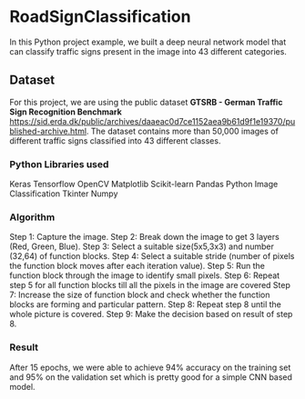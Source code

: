 # RoadSignClassification
In this Python project example, we built a deep neural network model that can classify traffic signs present in the image into 43 different categories. 

## Dataset
For this project, we are using the public dataset **GTSRB - German Traffic Sign Recognition Benchmark** https://sid.erda.dk/public/archives/daaeac0d7ce1152aea9b61d9f1e19370/published-archive.html. The dataset contains more than 50,000 images of different traffic signs classified into 43 different classes. 

### Python Libraries used
Keras
Tensorflow
OpenCV
Matplotlib
Scikit-learn
Pandas
Python Image Classification
Tkinter
Numpy

### Algorithm
Step 1: Capture the image.
Step 2: Break down the image to get 3 layers (Red, Green, Blue).
Step 3: Select a suitable size(5x5,3x3) and number (32,64) of function blocks.
Step 4: Select a suitable stride (number of pixels the function block moves after each iteration value).
Step 5: Run the function block through the image to identify small pixels.
Step 6: Repeat step 5 for all function blocks till all the pixels in the image are covered
Step 7: Increase the size of function block and check whether the function blocks are forming and particular pattern.
Step 8: Repeat step 8 until the whole picture is covered.
Step 9: Make the decision based on result of step 8.

### Result
After 15 epochs, we were able to achieve 94% accuracy on the training set and 95% on the validation set which is pretty good for a simple CNN based model.
